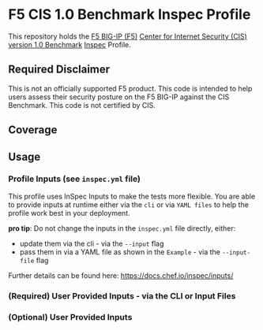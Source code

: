 # F5 CIS 1.0 Benchmark Inspec Profile

This repository holds the [F5 BIG-IP (F5)](https://f5.com/) [Center for Internet Security (CIS)](https://www.cisecurity.org) [version 1.0 Benchmark](https://www.cisecurity.org/benchmark/f5/) [Inspec](https://www.inspec.io/) Profile.

## Required Disclaimer

This is not an officially supported F5 product. This code is intended to help users assess their security posture on the F5 BIG-IP against the CIS Benchmark. This code is not certified by CIS.

## Coverage


## Usage

### Profile Inputs (see `inspec.yml` file)

This profile uses InSpec Inputs to make the tests more flexible. You are able to provide inputs at runtime either via the `cli` or via `YAML files` to help the profile work best in your deployment.

**pro tip**: Do not change the inputs in the `inspec.yml` file directly, either:

- update them via the cli - via the `--input` flag
- pass them in via a YAML file as shown in the `Example` - via the `--input-file` flag

Further details can be found here: <https://docs.chef.io/inspec/inputs/>

### (Required) User Provided Inputs - via the CLI or Input Files

### (Optional) User Provided Inputs
